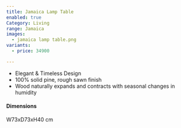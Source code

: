 ```yaml
---
title: Jamaica Lamp Table
enabled: true
Category: Living
range: Jamaica
images:
  - jamaica lamp table.png
variants:
  - price: 34900

---
```

* Elegant & Timeless Design
* 100% solid pine, rough sawn finish
* Wood naturally expands and contracts with seasonal changes in humidity

#### Dimensions
W73xD73xH40 cm
